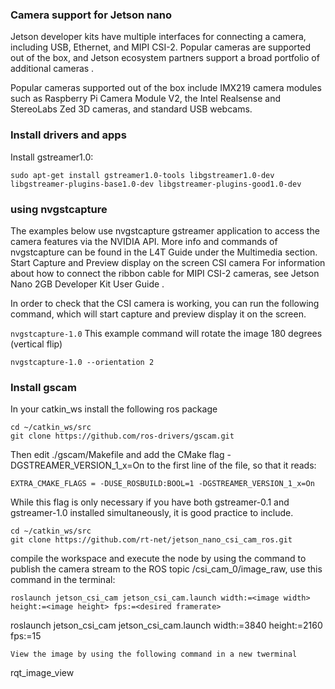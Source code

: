 ### Camera support for Jetson nano 
Jetson developer kits have multiple interfaces for connecting a camera, including USB, Ethernet, and MIPI CSI-2. Popular cameras are supported out of the box, and Jetson ecosystem partners support a broad portfolio of additional cameras .

Popular cameras supported out of the box include IMX219 camera modules such as Raspberry Pi Camera Module V2, the Intel Realsense and StereoLabs Zed 3D cameras, and standard USB webcams.
### Install drivers and apps

Install gstreamer1.0:

```
sudo apt-get install gstreamer1.0-tools libgstreamer1.0-dev libgstreamer-plugins-base1.0-dev libgstreamer-plugins-good1.0-dev
```

### using nvgstcapture
The examples below use nvgstcapture gstreamer application to access the camera features via the NVIDIA API. More info and commands of nvgstcapture can be found in the L4T Guide under the Multimedia section.
Start Capture and Preview display on the screen
CSI camera
For information about how to connect the ribbon cable for MIPI CSI-2 cameras, see Jetson Nano 2GB Developer Kit User Guide .

In order to check that the CSI camera is working, you can run the following command, which will start capture and preview display it on the screen.

`nvgstcapture-1.0`
This example command will rotate the image 180 degrees (vertical flip)

`nvgstcapture-1.0 --orientation 2`


### Install gscam

In your catkin_ws install the following ros package 
```
cd ~/catkin_ws/src
git clone https://github.com/ros-drivers/gscam.git
```
Then edit ./gscam/Makefile and add the CMake flag -DGSTREAMER_VERSION_1_x=On to the first line of the file, so that it reads:
```
EXTRA_CMAKE_FLAGS = -DUSE_ROSBUILD:BOOL=1 -DGSTREAMER_VERSION_1_x=On
```
While this flag is only necessary if you have both gstreamer-0.1 and gstreamer-1.0 installed simultaneously, it is good practice to include.
```
cd ~/catkin_ws/src
git clone https://github.com/rt-net/jetson_nano_csi_cam_ros.git 
```
compile the workspace and execute the node by using the command to publish the camera stream to the ROS topic /csi_cam_0/image_raw, use this command in the terminal:
```
roslaunch jetson_csi_cam jetson_csi_cam.launch width:=<image width> height:=<image height> fps:=<desired framerate>
```
roslaunch jetson_csi_cam jetson_csi_cam.launch width:=3840 height:=2160 fps:=15
```
View the image by using the following command in a new twerminal
```
rqt_image_view 
```

